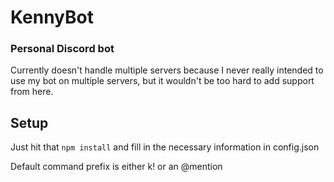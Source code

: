 # KennyBot
### Personal Discord bot

Currently doesn't handle multiple servers because I never really intended to use my bot on multiple servers, but it wouldn't be too hard to add support from here.

## Setup
Just hit that `npm install` and fill in the necessary information in config.json

Default command prefix is either k! or an @mention
